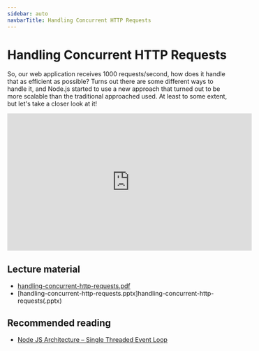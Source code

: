 ```yaml
---
sidebar: auto
navbarTitle: Handling Concurrent HTTP Requests
---
```


# Handling Concurrent HTTP Requests
So, our web application receives 1000 requests/second, how does it handle that as efficient as possible? Turns out there are some different ways to handle it, and Node.js started to use a new approach that turned out to be more scalable than the traditional approached used. At least to some extent, but let's take a closer look at it!

<iframe width="560" height="314" src="https://www.youtube.com/embed/mZxtkMhL5VA" frameborder="0" allow="accelerometer; autoplay; encrypted-media; gyroscope; picture-in-picture" allowfullscreen></iframe>

## Lecture material
* [handling-concurrent-http-requests.pdf](handling-concurrent-http-requests.pdf)
* [handling-concurrent-http-requests.pptx]handling-concurrent-http-requests(.pptx)

## Recommended reading
* [Node JS Architecture – Single Threaded Event Loop](https://www.journaldev.com/7462/node-js-architecture-single-threaded-event-loop)